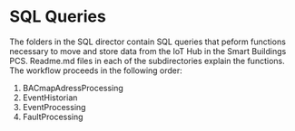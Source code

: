 # SQL Queries #
The folders in the SQL director contain SQL queries that peform functions necessary to move and store data from the IoT Hub in the Smart Buildings PCS. Readme.md files in 
each of the subdirectories explain the functions. The workflow proceeds in the following order:

1. BACmapAdressProcessing
2. EventHistorian
3. EventProcessing
4. FaultProcessing



